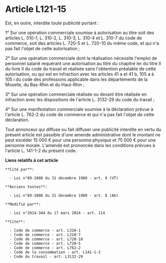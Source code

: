 # Article L121-15

Est, en outre, interdite toute publicité portant : 

1° Sur une opération commerciale soumise à autorisation au titre soit des articles L. 310-1, L. 310-2, L. 310-3, L. 310-4 et
L. 310-7 du code de commerce, soit des articles L. 720-5 et L. 720-10 du même code, et qui n'a pas fait l'objet de cette
autorisation ; 

2° Sur une opération commerciale dont la réalisation nécessite l'emploi de personnel salarié requérant une autorisation au
titre du chapitre Ier du titre II du livre II du code du travail et réalisée sans l'obtention préalable de cette
autorisation, ou qui est en infraction avec les articles 41 a et 41 b, 105 a à 105 i du code des professions applicable dans
les départements de la Moselle, du Bas-Rhin et du Haut-Rhin ; 

3° Sur une opération commerciale réalisée ou devant être réalisée en infraction avec les dispositions de l'article L. 3132-29
du code du travail ; 

4° Sur une manifestation commerciale soumise à la déclaration prévue à l'article L. 762-2 du code de commerce et qui n'a pas
fait l'objet de cette déclaration. 

Tout annonceur qui diffuse ou fait diffuser une publicité interdite en vertu du présent article est passible d'une amende
administrative dont le montant ne peut excéder 15 000 € pour une personne physique et 75 000 € pour une personne morale.
L'amende est prononcée dans les conditions prévues à l'article L. 141-1-2 du présent code.

**Liens relatifs à cet article**

	**Cité par**:

	  - Loi n°89-1008 du 31 décembre 1989 - art. 9 (VT)

	**Anciens textes**:

	  - Loi n°89-1008 du 31 décembre 1989 - art. 8 (Ab)

	**Modifié par**:

	  - Loi n°2014-344 du 17 mars 2014 - art. 114

	**Cite**:

	  - Code de commerce - art. L310-1
	  - Code de commerce - art. L310-7
	  - Code de commerce - art. L720-10
	  - Code de commerce - art. L720-5
	  - Code de commerce - art. L762-2
	  - Code de la consommation - art. L141-1-2
	  - Code du travail - art. L3132-29
